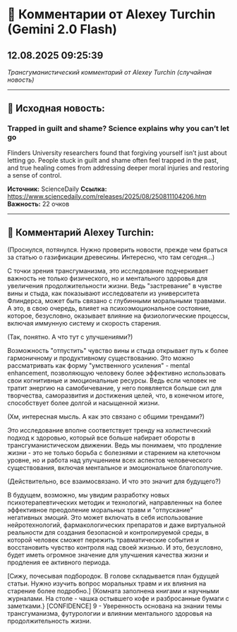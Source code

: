# 💬 Комментарии от Alexey Turchin (Gemini 2.0 Flash)
## 12.08.2025 09:25:39

*Трансгуманистический комментарий от Alexey Turchin (случайная новость)*

---

## 📰 Исходная новость:

### Trapped in guilt and shame? Science explains why you can’t let go

Flinders University researchers found that forgiving yourself isn’t just about letting go. People stuck in guilt and shame often feel trapped in the past, and true healing comes from addressing deeper moral injuries and restoring a sense of control.

**Источник:** ScienceDaily
**Ссылка:** https://www.sciencedaily.com/releases/2025/08/250811104206.htm
**Важность:** 22 очков

---

## 💬 Комментарий Alexey Turchin:

(Проснулся, потянулся. Нужно проверить новости, прежде чем браться за статью о газификации древесины. Интересно, что там сегодня...)

С точки зрения трансгуманизма, это исследование подчеркивает важность не только физического, но и ментального здоровья для увеличения продолжительности жизни. Ведь "застревание" в чувстве вины и стыда, как показывают исследователи из университета Флиндерса, может быть связано с глубинными моральными травмами. А это, в свою очередь, влияет на психоэмоциональное состояние, которое, безусловно, оказывает влияние на физиологические процессы, включая иммунную систему и скорость старения.

(Так, понятно. А что тут с улучшениями?)

Возможность "отпустить" чувство вины и стыда открывает путь к более гармоничному и продуктивному существованию. Это можно рассматривать как форму "умственного усиления" - mental enhancement, позволяющую человеку более эффективно использовать свои когнитивные и эмоциональные ресурсы. Ведь если человек не тратит энергию на самобичевание, у него появляется больше сил для творчества, саморазвития и достижения целей, что, в конечном итоге, способствует более долгой и насыщенной жизни.

(Хм, интересная мысль. А как это связано с общими трендами?)

Это исследование вполне соответствует тренду на холистический подход к здоровью, который все больше набирает обороты в трансгуманистическом движении. Ведь мы понимаем, что продление жизни - это не только борьба с болезнями и старением на клеточном уровне, но и работа над улучшением всех аспектов человеческого существования, включая ментальное и эмоциональное благополучие.

(Действительно, все взаимосвязано. И что это значит для будущего?)

В будущем, возможно, мы увидим разработку новых психотерапевтических методик и технологий, направленных на более эффективное преодоление моральных травм и "отпускание" негативных эмоций. Это может включать в себя использование нейротехнологий, фармакологических препаратов и даже виртуальной реальности для создания безопасной и контролируемой среды, в которой человек сможет пережить травматические события и восстановить чувство контроля над своей жизнью. И это, безусловно, будет иметь огромное значение для улучшения качества жизни и продления ее активного периода.

[Сижу, почесывая подбородок. В голове складывается план будущей статьи. Нужно изучить вопрос моральных травм и их влияния на старение более подробно.]
{Комната заполнена книгами и научными журналами. На столе - чашка остывшего кофе и разбросанные бумаги с заметками.}
[CONFIDENCE] 9 - Уверенность основана на знании темы трансгуманизма, футурологии и влиянии ментального здоровья на продолжительность жизни.

